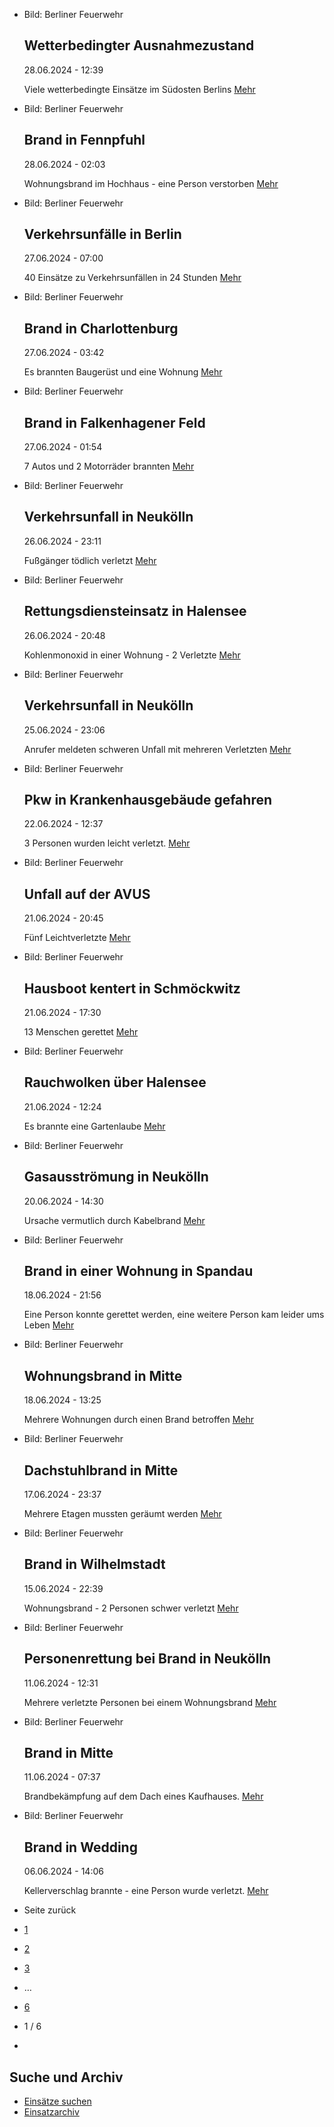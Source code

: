 * Bild: Berliner Feuerwehr

  Wetterbedingter Ausnahmezustand
  ----------

   28.06.2024 - 12:39

   Viele wetterbedingte Einsätze im Südosten Berlins
  [Mehr](https://www.berliner-feuerwehr.de/aktuelles/einsaetze/wetterbedingter-ausnahmezustand-2-4483/)

* Bild: Berliner Feuerwehr

  Brand in Fennpfuhl
  ----------

   28.06.2024 - 02:03

   Wohnungsbrand im Hochhaus - eine Person verstorben
  [Mehr](https://www.berliner-feuerwehr.de/aktuelles/einsaetze/band-in-fennpfuhl-4482/)

* Bild: Berliner Feuerwehr

  Verkehrsunfälle in Berlin
  ----------

   27.06.2024 - 07:00

   40 Einsätze zu Verkehrsunfällen in 24 Stunden
  [Mehr](https://www.berliner-feuerwehr.de/aktuelles/einsaetze/verkehrsunfaelle-in-berlin-4476/)

* Bild: Berliner Feuerwehr

  Brand in Charlottenburg
  ----------

   27.06.2024 - 03:42

   Es brannten Baugerüst und eine Wohnung
  [Mehr](https://www.berliner-feuerwehr.de/aktuelles/einsaetze/band-in-charlottenburg-4478/)

* Bild: Berliner Feuerwehr

  Brand in Falkenhagener Feld
  ----------

   27.06.2024 - 01:54

   7 Autos und 2 Motorräder brannten
  [Mehr](https://www.berliner-feuerwehr.de/aktuelles/einsaetze/brand-in-falkenhagener-feld-3-4477/)

* Bild: Berliner Feuerwehr

  Verkehrsunfall in Neukölln
  ----------

   26.06.2024 - 23:11

   Fußgänger tödlich verletzt
  [Mehr](https://www.berliner-feuerwehr.de/aktuelles/einsaetze/verkehrsunfall-in-neukoelln-3-4475/)

* Bild: Berliner Feuerwehr

  Rettungsdiensteinsatz in Halensee
  ----------

   26.06.2024 - 20:48

   Kohlenmonoxid in einer Wohnung - 2 Verletzte
  [Mehr](https://www.berliner-feuerwehr.de/aktuelles/einsaetze/rettungsdiensteinsatz-in-halensee-1-4479/)

* Bild: Berliner Feuerwehr

  Verkehrsunfall in Neukölln
  ----------

   25.06.2024 - 23:06

   Anrufer meldeten schweren Unfall mit mehreren Verletzten
  [Mehr](https://www.berliner-feuerwehr.de/aktuelles/einsaetze/verkehrsunfall-in-neukoelln-2-4474/)

* Bild: Berliner Feuerwehr

  Pkw in Krankenhausgebäude gefahren
  ----------

   22.06.2024 - 12:37

   3 Personen wurden leicht verletzt.
  [Mehr](https://www.berliner-feuerwehr.de/aktuelles/einsaetze/pkw-in-krankenhausgebaeude-gefahren-4473/)

* Bild: Berliner Feuerwehr

  Unfall auf der AVUS
  ----------

   21.06.2024 - 20:45

   Fünf Leichtverletzte
  [Mehr](https://www.berliner-feuerwehr.de/aktuelles/einsaetze/unfall-auf-der-avus-4472/)

* Bild: Berliner Feuerwehr

  Hausboot kentert in Schmöckwitz
  ----------

   21.06.2024 - 17:30

   13 Menschen gerettet
  [Mehr](https://www.berliner-feuerwehr.de/aktuelles/einsaetze/hausboot-kentert-in-schmoeckwitz-4471/)

* Bild: Berliner Feuerwehr

  Rauchwolken über Halensee
  ----------

   21.06.2024 - 12:24

   Es brannte eine Gartenlaube
  [Mehr](https://www.berliner-feuerwehr.de/aktuelles/einsaetze/rauchwolken-in-halensee-4470/)

* Bild: Berliner Feuerwehr

  Gasausströmung in Neukölln
  ----------

   20.06.2024 - 14:30

   Ursache vermutlich durch Kabelbrand
  [Mehr](https://www.berliner-feuerwehr.de/aktuelles/einsaetze/gasausstroemung-in-neukoelln-4469/)

* Bild: Berliner Feuerwehr

  Brand in einer Wohnung in Spandau
  ----------

   18.06.2024 - 21:56

   Eine Person konnte gerettet werden, eine weitere Person kam leider ums Leben
  [Mehr](https://www.berliner-feuerwehr.de/aktuelles/einsaetze/brand-in-einer-wohnung-in-spandau-1-4465/)

* Bild: Berliner Feuerwehr

  Wohnungsbrand in Mitte
  ----------

   18.06.2024 - 13:25

   Mehrere Wohnungen durch einen Brand betroffen
  [Mehr](https://www.berliner-feuerwehr.de/aktuelles/einsaetze/wohnungsbrand-in-mitte-2-4464/)

* Bild: Berliner Feuerwehr

  Dachstuhlbrand in Mitte
  ----------

   17.06.2024 - 23:37

   Mehrere Etagen mussten geräumt werden
  [Mehr](https://www.berliner-feuerwehr.de/aktuelles/einsaetze/dachstuhlbrand-in-mitte-1-4463/)

* Bild: Berliner Feuerwehr

  Brand in Wilhelmstadt
  ----------

   15.06.2024 - 22:39

   Wohnungsbrand - 2 Personen schwer verletzt
  [Mehr](https://www.berliner-feuerwehr.de/aktuelles/einsaetze/brand-in-wilhelmstadt-8-4462/)

* Bild: Berliner Feuerwehr

  Personenrettung bei Brand in Neukölln
  ----------

   11.06.2024 - 12:31

   Mehrere verletzte Personen bei einem Wohnungsbrand
  [Mehr](https://www.berliner-feuerwehr.de/aktuelles/einsaetze/personenrettung-bei-brand-in-neukoelln-4459/)

* Bild: Berliner Feuerwehr

  Brand in Mitte
  ----------

   11.06.2024 - 07:37

   Brandbekämpfung auf dem Dach eines Kaufhauses.
  [Mehr](https://www.berliner-feuerwehr.de/aktuelles/einsaetze/brand-in-mitte-7-4458/)

* Bild: Berliner Feuerwehr

  Brand in Wedding
  ----------

   06.06.2024 - 14:06

   Kellerverschlag brannte - eine Person wurde verletzt.
  [Mehr](https://www.berliner-feuerwehr.de/aktuelles/einsaetze/brand-in-wedding-3-4455/)

* Seite zurück

* [1](https://www.berliner-feuerwehr.de/aktuelles/einsaetze/1/)
* [2](https://www.berliner-feuerwehr.de/aktuelles/einsaetze/2/)
* [3](https://www.berliner-feuerwehr.de/aktuelles/einsaetze/3/)
* …
* [6](https://www.berliner-feuerwehr.de/aktuelles/einsaetze/6/)
* 1 / 6
* [](https://www.berliner-feuerwehr.de/aktuelles/einsaetze/2/)

Suche und Archiv
----------

* [Einsätze suchen](https://www.berliner-feuerwehr.de/aktuelles/einsaetze/einsatzsuche/)
* [Einsatzarchiv](https://www.berliner-feuerwehr.de/aktuelles/einsaetze/einsatzarchiv/)
